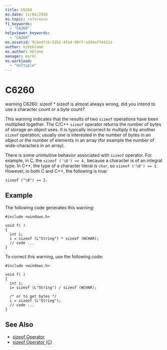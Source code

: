 ```yaml
---
title: C6260
ms.date: 11/04/2016
ms.topic: reference
f1_keywords:
  - "C6260"
helpviewer_keywords:
  - "C6260"
ms.assetid: 9cbedfcb-32b2-4fe4-99f7-a2d4a7f4422a
author: mikeblome
ms.author: mblome
manager: markl
ms.workload:
  - "multiple"
---
```

# C6260
warning C6260: sizeof * sizeof is almost always wrong, did you intend to use a character count or a byte count?

 This warning indicates that the results of two `sizeof` operations have been multiplied together. The C/C++ `sizeof` operator returns the number of bytes of storage an object uses. It is typically incorrect to multiply it by another `sizeof` operation; usually one is interested in the number of bytes in an object or the number of elements in an array (for example the number of wide-characters in an array).

 There is some unintuitive behavior associated with `sizeof` operator. For example, in C, the `sizeof ('\0') == 4,` because  a character  is of an integral type. In C++, the type of a character literal is `char`, so `sizeof ('\0') == 1`. However, in both C and C++, the following is true:

```
sizeof ("\0") == 2.
```

## Example
 The following code generates this warning:

```
#include <windows.h>

void f( )
{
  int i;
  i = sizeof (L"String") * sizeof (WCHAR);
  // code ...
}
```

 To correct this warning, use the following code:

```
#include <windows.h>

void f( )
{
  int i;
  i= sizeof (L"String") / sizeof (WCHAR);

  /* or to get bytes */
  i = sizeof (L"String");
  // code ...
}
```

## See Also

- [sizeof Operator](/cpp/cpp/sizeof-operator)
- [sizeof Operator (C)](/cpp/c-language/sizeof-operator-c)
